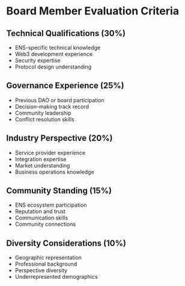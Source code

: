 # Board Member Evaluation Criteria

## Technical Qualifications (30%)
- ENS-specific technical knowledge
- Web3 development experience
- Security expertise
- Protocol design understanding

## Governance Experience (25%)
- Previous DAO or board participation
- Decision-making track record
- Community leadership
- Conflict resolution skills

## Industry Perspective (20%)
- Service provider experience
- Integration expertise
- Market understanding
- Business operations knowledge

## Community Standing (15%)
- ENS ecosystem participation
- Reputation and trust
- Communication skills
- Community connections

## Diversity Considerations (10%)
- Geographic representation
- Professional background
- Perspective diversity
- Underrepresented demographics
